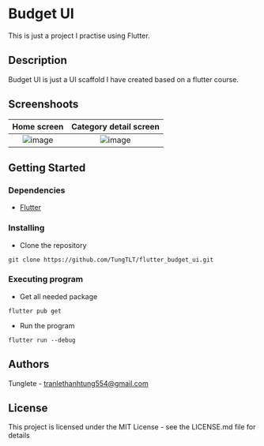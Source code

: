 # Budget UI

This is just a project I practise using Flutter.

## Description

Budget UI is just a UI scaffold I have created based on a flutter course.

## Screenshoots
Home screen             |  Category detail screen
:-------------------------:|:-------------------------:
![image](https://user-images.githubusercontent.com/71116300/132146198-bb27f02c-9a3d-4909-ba59-17585c483bc5.png) |  ![image](https://user-images.githubusercontent.com/71116300/132146263-4b264229-3470-4f8d-8b2f-708c4c47dfa2.png)


## Getting Started

### Dependencies

* [Flutter](https://flutter.dev/)

### Installing

* Clone the repository
```
git clone https://github.com/TungTLT/flutter_budget_ui.git
```

### Executing program

* Get all needed package
```
flutter pub get
```
* Run the program
```
flutter run --debug
```

## Authors

Tunglete - tranlethanhtung554@gmail.com


## License

This project is licensed under the MIT License - see the LICENSE.md file for details
